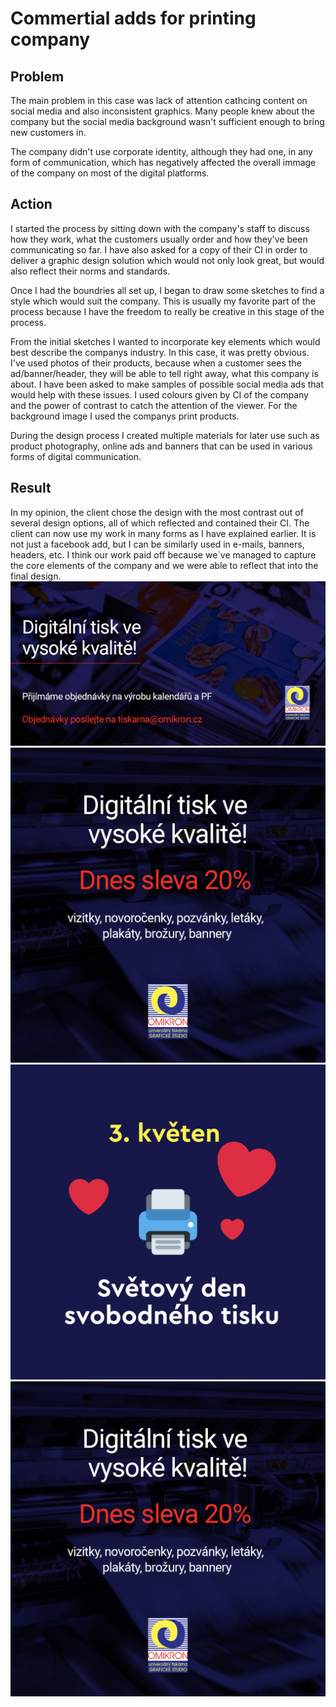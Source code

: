 # Commertial adds for printing company

## Problem
The main problem in this case was lack of attention cathcing content on social media and also inconsistent graphics. Many people knew about the company but the social media background wasn't sufficient enough to bring new customers in.

The company didn't use corporate identity, although they had one, in any form of communication, which has negatively affected the overall immage of the company on most of the digital platforms. 

## Action
I started the process by sitting down with the company's staff to discuss how they work, what the customers usually order and how they've been communicating so far. I have also asked for a copy of their CI in order to deliver a graphic design solution which would not only look great, but would also reflect their norms and standards.

Once I had the boundries all set up, I began to draw some sketches to find a style which would suit the company. This is usually my favorite part of the process because I have the freedom to really be creative in this stage of the process.

From the initial sketches I wanted to incorporate key elements which would best describe the companys industry. In this case, it was pretty obvious. I've used photos of their products, because when a customer sees the ad/banner/header, they will be able to tell right away, what this company is about. I have been asked to make samples of possible social media ads that would help with these issues. I used colours given by CI of the company and the power of contrast to catch the attention of the viewer. For the background image I used the companys print products.

During the design process I created multiple materials for later use such as product photography, online ads and banners that can be used in various forms of digital communication.


## Result
In my opinion, the client chose the design with the most contrast out of several design options, all of which reflected and contained their CI. The client can now use my work in many forms as I have explained earlier. It is not just a facebook add, but I can be similarly used in e-mails, banners, headers, etc. I think our work paid off because we`ve managed to capture the core elements of the company and we were able to reflect that into the final design. 
![A close-up of a 16 point ampersand typed in Trebuchet MS viewed in Illustrator’s Pixel Preview mode.](Frame-2.png)
![A close-up of a 16 point ampersand typed in Trebuchet MS viewed in Illustrator’s Pixel Preview mode.](Frame-1.png) ![A close-up of a 16 point ampersand typed in Trebuchet MS viewed in Illustrator’s Pixel Preview mode.](Desktop-2.png)
![A close-up of a 16 point ampersand typed in Trebuchet MS viewed in Illustrator’s Pixel Preview mode.](Frame-1.png)
